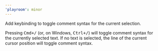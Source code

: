 ```yaml
---
'playroom': minor
---
```


Add keybinding to toggle comment syntax for the current selection.

Pressing <kbd><kbd>Cmd</kbd>+<kbd>/</kbd></kbd> (or, on Windows, <kbd><kbd>Ctrl</kbd>+<kbd>/</kbd></kbd>) will toggle comment syntax for the currently selected text.
If no text is selected, the line of the current cursor position will toggle comment syntax.
